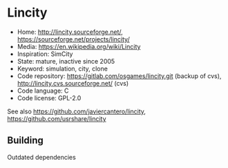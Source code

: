 # Lincity

- Home: http://lincity.sourceforge.net/, https://sourceforge.net/projects/lincity/
- Media: https://en.wikipedia.org/wiki/Lincity
- Inspiration: SimCity
- State: mature, inactive since 2005
- Keyword: simulation, city, clone
- Code repository: https://gitlab.com/osgames/lincity.git (backup of cvs), http://lincity.cvs.sourceforge.net/ (cvs)
- Code language: C
- Code license: GPL-2.0

See also https://github.com/javiercantero/lincity, https://github.com/usrshare/lincity

## Building

Outdated dependencies

